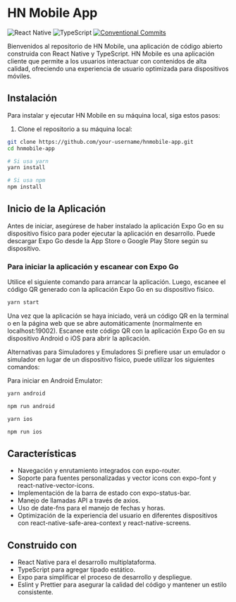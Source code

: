# HN Mobile App

![React Native](https://img.shields.io/badge/React_Native-20232A?style=for-the-badge&logo=react&logoColor=61DAFB)
![TypeScript](https://img.shields.io/badge/TypeScript-007ACC?style=for-the-badge&logo=typescript&logoColor=white)
[![Conventional Commits](https://img.shields.io/badge/Conventional%20Commits-1.0.0-%23FE5196?style=for-the-badge&logo=conventionalcommits&logoColor=white)](https://conventionalcommits.org)

Bienvenidos al repositorio de HN Mobile, una aplicación de código abierto construida con React Native y TypeScript. HN Mobile es una aplicación cliente que permite a los usuarios interactuar con contenidos de alta calidad, ofreciendo una experiencia de usuario optimizada para dispositivos móviles.

## Instalación

Para instalar y ejecutar HN Mobile en su máquina local, siga estos pasos:

1. Clone el repositorio a su máquina local:

```sh
git clone https://github.com/your-username/hnmobile-app.git
cd hnmobile-app

# Si usa yarn
yarn install

# Si usa npm
npm install
```

## Inicio de la Aplicación

Antes de iniciar, asegúrese de haber instalado la aplicación Expo Go en su dispositivo físico para poder ejecutar la aplicación en desarrollo. Puede descargar Expo Go desde la App Store o Google Play Store según su dispositivo.

### Para iniciar la aplicación y escanear con Expo Go

Utilice el siguiente comando para arrancar la aplicación. Luego, escanee el código QR generado con la aplicación Expo Go en su dispositivo físico.

```sh
yarn start
```

Una vez que la aplicación se haya iniciado, verá un código QR en la terminal o en la página web que se abre automáticamente (normalmente en localhost:19002). Escanee este código QR con la aplicación Expo Go en su dispositivo Android o iOS para abrir la aplicación.

Alternativas para Simuladores y Emuladores
Si prefiere usar un emulador o simulador en lugar de un dispositivo físico, puede utilizar los siguientes comandos:

Para iniciar en Android Emulator:

```sh
yarn android
```

```sh
npm run android
```

```sh
yarn ios
```

```sh
npm run ios
```

## Características

- Navegación y enrutamiento integrados con expo-router.
- Soporte para fuentes personalizadas y vector icons con expo-font y react-native-vector-icons.
- Implementación de la barra de estado con expo-status-bar.
- Manejo de llamadas API a través de axios.
- Uso de date-fns para el manejo de fechas y horas.
- Optimización de la experiencia del usuario en diferentes dispositivos con react-native-safe-area-context y react-native-screens.

## Construido con

- React Native para el desarrollo multiplataforma.
- TypeScript para agregar tipado estático.
- Expo para simplificar el proceso de desarrollo y despliegue.
- Eslint y Prettier para asegurar la calidad del código y mantener un estilo consistente.
